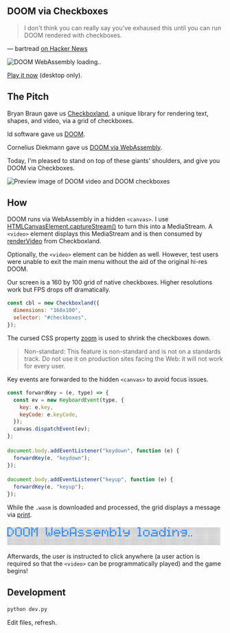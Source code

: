 ## DOOM via Checkboxes

> I don't think you can really say you've exhaused this until you can run DOOM rendered with checkboxes.

— bartread [on Hacker News](https://news.ycombinator.com/item?id=28826839)

![DOOM WebAssembly loading..](https://github.com/healeycodes/doom-checkboxes/blob/main/loading.png)

[Play it now](https://healeycodes.github.io/doom-checkboxes/) (desktop only).

## The Pitch

Bryan Braun gave us [Checkboxland](https://www.bryanbraun.com/checkboxland/), a unique library for rendering text, shapes, and video, via a grid of checkboxes.

Id software gave us [DOOM](https://en.wikipedia.org/wiki/Doom_(franchise)).

Cornelius Diekmann gave us [DOOM via WebAssembly](https://github.com/diekmann/wasm-fizzbuzz).

Today, I'm pleased to stand on top of these giants' shoulders, and give you DOOM via Checkboxes.

![Preview image of DOOM video and DOOM checkboxes](https://github.com/healeycodes/doom-checkboxes/blob/main/preview.png)

## How

DOOM runs via WebAssembly in a hidden `<canvas>`. I use [HTMLCanvasElement.captureStream()](https://developer.mozilla.org/en-US/docs/Web/API/HTMLCanvasElement/captureStream) to turn this into a MediaStream. A `<video>` element displays this MediaStream and is then consumed by [renderVideo](https://www.bryanbraun.com/checkboxland/#rendervideo) from Checkboxland.

Optionally, the `<video>` element can be hidden as well. However, test users were unable to exit the main menu without the aid of the original hi-res DOOM.

Our screen is a 160 by 100 grid of native checkboxes. Higher resolutions work but FPS drops off dramatically.

```js
const cbl = new Checkboxland({
  dimensions: "160x100",
  selector: "#checkboxes",
});
```

The cursed CSS property [zoom](https://developer.mozilla.org/en-US/docs/Web/CSS/zoom) is used to shrink the checkboxes down.

> Non-standard: This feature is non-standard and is not on a standards track. Do not use it on production sites facing the Web: it will not work for every user.

Key events are forwarded to the hidden `<canvas>` to avoid focus issues.

```js
const forwardKey = (e, type) => {
  const ev = new KeyboardEvent(type, {
    key: e.key,
    keyCode: e.keyCode,
  });
  canvas.dispatchEvent(ev);
};

document.body.addEventListener("keydown", function (e) {
  forwardKey(e, "keydown");
});

document.body.addEventListener("keyup", function (e) {
  forwardKey(e, "keyup");
});
```

While the `.wasm` is downloaded and processed, the grid displays a message via [print](https://www.bryanbraun.com/checkboxland/#print).

![DOOM WebAssembly loading..](loading.png)

Afterwards, the user is instructed to click anywhere (a user action is required so that the `<video>` can be programmatically played) and the game begins!

## Development

```bash
python dev.py
```

Edit files, refresh.
